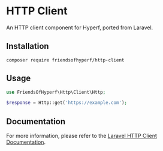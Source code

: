 # HTTP Client

An HTTP client component for Hyperf, ported from Laravel.

## Installation

```shell
composer require friendsofhyperf/http-client
```

## Usage

```php
use FriendsOfHyperf\Http\Client\Http;

$response = Http::get('https://example.com');
```

## Documentation

For more information, please refer to the [Laravel HTTP Client Documentation](https://laravel.com/docs/9.x/http-client).
